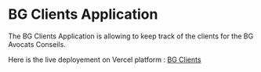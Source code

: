 # BG Clients Application

The BG Clients Application is allowing to keep track of the clients for the BG Avocats Conseils.

Here is the live deployement on Vercel platform : [BG Clients](https://bgclients.herokuapp.com)
